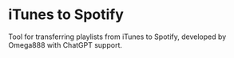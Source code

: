 # iTunes to Spotify

Tool for transferring playlists from iTunes to Spotify, developed by Omega888 with ChatGPT support.

